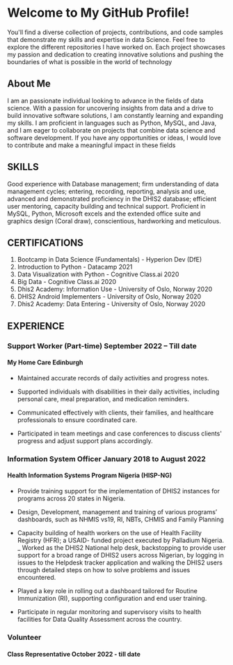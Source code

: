# Welcome to My GitHub Profile!

You'll find a diverse collection of projects, contributions, and code samples that demonstrate my skills and expertise in data Science. Feel free to explore the different repositories I have worked on. Each project showcases my passion and dedication to creating innovative solutions and pushing the boundaries of what is possible in the world of technology

## About Me
I am an passionate individual looking to advance in the fields of data science. With a passion for uncovering insights from data and a drive to build innovative software solutions, I am constantly learning and expanding my skills. I am proficient in languages such as Python, MySQL, and Java, and I am eager to collaborate on projects that combine data science and software development. If you have any opportunities or ideas, I would love to contribute and make a meaningful impact in these fields

## SKILLS 
Good experience with Database management; firm understanding of data management cycles; entering, recording, reporting, analysis and use, advanced and demonstrated proficiency in the DHIS2 database; efficient user mentoring, capacity building and technical support. Proficient in MySQL, Python, Microsoft excels and the extended office suite and graphics design (Coral draw), conscientious, hardworking and meticulous. 

## CERTIFICATIONS 
1. Bootcamp in Data Science (Fundamentals) - Hyperion Dev (DfE)
1. Introduction to Python - Datacamp						2021  
1. Data Visualization with Python - Cognitive Class.ai  				2020 
1. Big Data - Cognitive Class.ai   							2020 
1. Dhis2 Academy: Information Use - University of Oslo, Norway 		2020 
1. DHIS2 Android Implementers - University of Oslo, Norway 			2020 
1. Dhis2 Academy: Data Entering - University of Oslo, Norway 			2020  

## EXPERIENCE 
### Support Worker (Part-time) 		September 2022 – Till date 
#### My Home Care Edinburgh							 
- Maintained accurate records of daily activities and progress notes. 
* Supported individuals with disabilities in their daily activities, including personal care, meal preparation, and medication reminders. 
+ Communicated effectively with clients, their families, and healthcare professionals to ensure coordinated care. 
- Participated in team meetings and case conferences to discuss clients' progress and adjust support plans accordingly. 

 
### Information System Officer							January 2018 to August 2022 
#### Health Information Systems Program Nigeria (HISP-NG)                            		  
- Provide training support for the implementation of DHIS2 instances for programs across 20 states in Nigeria. 
+ Design, Development, management and training of various programs’ dashboards, such as NHMIS vs19, RI, NBTs, CHMIS and Family Planning 
* Capacity building of health workers on the use of Health Facility Registry (HFR); a USAID- funded project executed by Palladium Nigeria. 
_ Worked as the DHIS2 National help desk, backstopping to provide user support for a broad range of DHIS2 users across Nigerian, by logging in issues to the Helpdesk tracker application and walking the DHIS2 users through detailed steps on how to solve problems and issues encountered. 
+ Played a key role in rolling out a dashboard tailored for Routine Immunization (RI), supporting configuration and end user training. 
* Participate in regular monitoring and supervisory visits to health facilities for Data Quality Assessment across the country. 

### Volunteer 
#### Class Representative 	          							October 2022 - till date 




<!---
Henry-Okoli/Henry-Okoli is a ✨ special ✨ repository because its `README.md` (this file) appears on your GitHub profile.
You can click the Preview link to take a look at your changes.
--->
